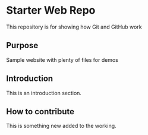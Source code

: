 # Starter Web Repo

This repository is for showing how Git and GitHub work

## Purpose

Sample website with plenty of files for demos

## Introduction

This is an introduction section.

## How to contribute

This is something new added to the working.
